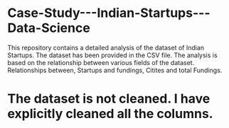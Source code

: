 # Case-Study---Indian-Startups---Data-Science
This repository contains a detailed analysis of the dataset of Indian Startups.
The dataset has been provided in the CSV file.
The analysis is based on the relationship between various fields of the dataset.
Relationships between, Startups and fundings, Citites and total Fundings.

# The dataset is not cleaned. I have explicitly cleaned all the columns.
